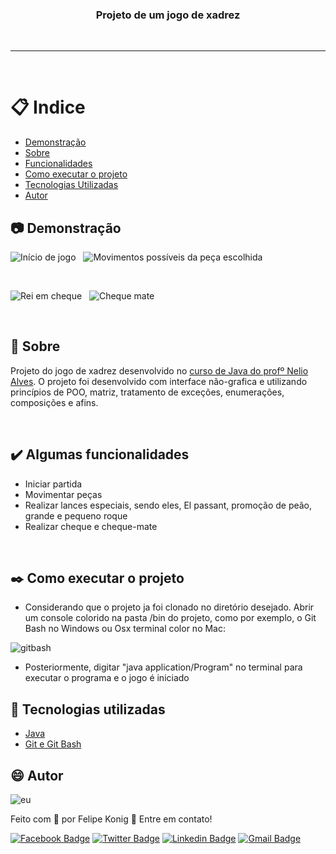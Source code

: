 <h3 align="center">Projeto de um jogo de xadrez</h3>

<br />

---
<br />

# :clipboard: Indice

- [Demonstração](#Demonstracao) 
- [Sobre](#Sobre)
- [Funcionalidades](#Funcionalidades)
- [Como executar o projeto](#Como-executar)
- [Tecnologias Utilizadas](#Tecnologias-utilizadas)
- [Autor](#Autor)

## :camera: <a name="Demonstracao">Demonstração</a>


![Início de jogo](https://user-images.githubusercontent.com/49540283/123492504-0fdde600-d5f0-11eb-9eb7-5e738c5da200.png) &nbsp;
![Movimentos possíveis da peça escolhida](https://user-images.githubusercontent.com/49540283/123492505-0fdde600-d5f0-11eb-98fc-81b314a40f0d.png)

<br />

![Rei em cheque](https://user-images.githubusercontent.com/49540283/123492507-0fdde600-d5f0-11eb-9bca-2559eee41806.png) &nbsp;
![Cheque mate](https://user-images.githubusercontent.com/49540283/123492503-0eacb900-d5f0-11eb-9cf7-092cebecad60.png)

<br />

## :pushpin: <a name="Sobre">Sobre</a>  

Projeto do jogo de xadrez desenvolvido no [curso de Java do profº Nelio Alves](https://www.udemy.com/course/java-curso-completo). O projeto foi desenvolvido com interface não-grafica e utilizando princípios de POO, matriz, tratamento de exceções, enumerações, composições e afins.

<br />

## :heavy_check_mark: <a name="Funcionalidades">Algumas funcionalidades</a> 

- Iniciar partida
- Movimentar peças
- Realizar lances especiais, sendo eles, El passant, promoção de peão, grande e pequeno roque
- Realizar cheque e cheque-mate

<br />

## :black_nib: <a name="Como-executar">Como executar o projeto</a>  

- Considerando que o projeto ja foi clonado no diretório desejado. Abrir um console colorido na pasta /bin do projeto, como por exemplo, o Git Bash no Windows ou Osx terminal color no Mac:

![gitbash](https://user-images.githubusercontent.com/49540283/123494738-42d7a800-d5f7-11eb-8919-319c8daf3c16.png)

- Posteriormente, digitar "java application/Program" no terminal para executar o programa e o jogo é iniciado  

## :rocket: <a name="Tecnologias-utilizadas">Tecnologias utilizadas</a>  

- [Java](https://www.oracle.com/br/java/technologies/javase-downloads.html)
- [Git e Git Bash](https://git-scm.com/downloads)

## :smile: <a name="Autor">Autor</a>  

![eu](https://user-images.githubusercontent.com/49540283/117379724-7840fe80-aeae-11eb-87fb-54a79b44233d.jpg)
   
Feito com 💙 por Felipe Konig :wave: Entre em contato!

[![Facebook Badge](https://img.shields.io/badge/Facebook-Felipe%20Konig-blue)](https://www.facebook.com/felipe.konig.3/)
[![Twitter Badge](https://img.shields.io/badge/Twitter-Felipe%20Konig-blue)](https://twitter.com/FelipeKonig4) 
[![Linkedin Badge](https://img.shields.io/badge/LinkedIn-Felipe%20Konig-blue)](https://www.linkedin.com/in/felipe-konig-10bb8a190/) 
[![Gmail Badge](https://img.shields.io/badge/Gmail-lipekonig%40gmail.com-orange)](mailto:lipekonig@gmail.com)
